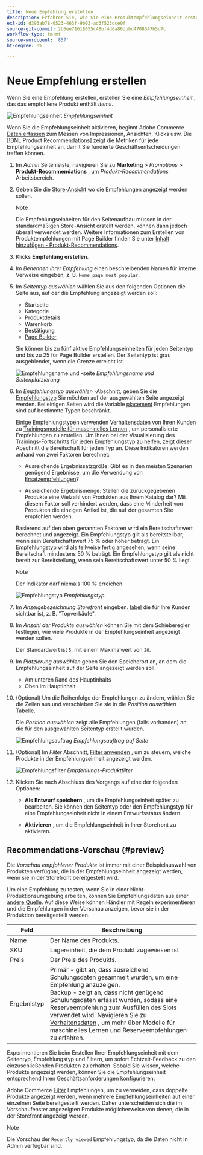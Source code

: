 ```yaml
---
title: Neue Empfehlung erstellen
description: Erfahren Sie, wie Sie eine Produktempfehlungseinheit erstellen.
exl-id: d393ab78-0523-463f-9b03-ad3f523dce0f
source-git-commit: 2b5ee71618055c48bf4d6a86dbbd4708647b5d7c
workflow-type: tm+mt
source-wordcount: '857'
ht-degree: 0%

---
```


# Neue Empfehlung erstellen

Wenn Sie eine Empfehlung erstellen, erstellen Sie eine _Empfehlungseinheit_ , das das empfohlene Produkt enthält _items_.

![Empfehlungseinheit](assets/unit.png)
_Empfehlungseinheit_

Wenn Sie die Empfehlungseinheit aktivieren, beginnt Adobe Commerce [Daten erfassen](workspace.md) zum Messen von Impressionen, Ansichten, Klicks usw. Die [!DNL Product Recommendations] zeigt die Metriken für jede Empfehlungseinheit an, damit Sie fundierte Geschäftsentscheidungen treffen können.

1. Im _Admin_ Seitenleiste, navigieren Sie zu **Marketing** > _Promotions_ > **Produkt-Recommendations** , um _Produkt-Recommendations_ Arbeitsbereich.

1. Geben Sie die [Store-Ansicht](https://experienceleague.adobe.com/docs/commerce-admin/start/setup/websites-stores-views.html#scope-settings) wo die Empfehlungen angezeigt werden sollen.

   >[!NOTE]
   >
   > Die Empfehlungseinheiten für den Seitenaufbau müssen in der standardmäßigen Store-Ansicht erstellt werden, können dann jedoch überall verwendet werden. Weitere Informationen zum Erstellen von Produktempfehlungen mit Page Builder finden Sie unter [Inhalt hinzufügen - Produkt-Recommendations](https://experienceleague.adobe.com/docs/commerce-admin/page-builder/add-content/recommendations.html).

1. Klicks **Empfehlung erstellen**.

1. Im _Benennen Ihrer Empfehlung_ einen beschreibenden Namen für interne Verweise eingeben, z. B. `Home page most popular`.

1. Im _Seitentyp auswählen_ wählen Sie aus den folgenden Optionen die Seite aus, auf der die Empfehlung angezeigt werden soll:

   - Startseite
   - Kategorie
   - Produktdetails
   - Warenkorb
   - Bestätigung
   - [Page Builder](https://experienceleague.adobe.com/docs/commerce-admin/page-builder/add-content/recommendations.html)

   Sie können bis zu fünf aktive Empfehlungseinheiten für jeden Seitentyp und bis zu 25 für Page Builder erstellen. Der Seitentyp ist grau ausgeblendet, wenn die Grenze erreicht ist.

   ![Empfehlungsname und -seite](assets/create-recommendation.png)
   _Empfehlungsname und Seitenplatzierung_

1. Im _Empfehlungstyp auswählen_ -Abschnitt, geben Sie die [Empfehlungstyp](type.md) Sie möchten auf der ausgewählten Seite angezeigt werden. Bei einigen Seiten wird die Variable [placement](placement.md) Empfehlungen sind auf bestimmte Typen beschränkt.

   Einige Empfehlungstypen verwenden Verhaltensdaten von Ihren Kunden zu [Trainingsmodelle für maschinelles Lernen](behavioral-data.md) , um personalisierte Empfehlungen zu erstellen. Um Ihnen bei der Visualisierung des Trainings-Fortschritts für jeden Empfehlungstyp zu helfen, zeigt dieser Abschnitt die Bereitschaft für jeden Typ an. Diese Indikatoren werden anhand von zwei Faktoren berechnet:

   - Ausreichende Ergebnissatzgröße: Gibt es in den meisten Szenarien genügend Ergebnisse, um die Verwendung von [Ersatzempfehlungen](behavioral-data.md#backuprecs)?

   - Ausreichende Ergebnismenge: Stellen die zurückgegebenen Produkte eine Vielzahl von Produkten aus Ihrem Katalog dar? Mit diesem Faktor soll verhindert werden, dass eine Minderheit von Produkten die einzigen Artikel ist, die auf der gesamten Site empfohlen werden.

   Basierend auf den oben genannten Faktoren wird ein Bereitschaftswert berechnet und angezeigt. Ein Empfehlungstyp gilt als bereitstellbar, wenn sein Bereitschaftswert 75 % oder höher beträgt. Ein Empfehlungstyp wird als teilweise fertig angesehen, wenn seine Bereitschaft mindestens 50 % beträgt. Ein Empfehlungstyp gilt als nicht bereit zur Bereitstellung, wenn sein Bereitschaftswert unter 50 % liegt.

   >[!NOTE]
   >
   >Der Indikator darf niemals 100 % erreichen.

   ![Empfehlungstyp](assets/create-recommendation-select-type.png)
   _Empfehlungstyp_

1. Im _Anzeigebezeichnung Storefront_ eingeben. [label](placement.md#recommendation-labels) die für Ihre Kunden sichtbar ist, z. B. &quot;Topverkäufe&quot;.

1. Im _Anzahl der Produkte auswählen_ können Sie mit dem Schieberegler festlegen, wie viele Produkte in der Empfehlungseinheit angezeigt werden sollen.

   Der Standardwert ist `5`, mit einem Maximalwert von `20`.

1. Im _Platzierung auswählen_ geben Sie den Speicherort an, an dem die Empfehlungseinheit auf der Seite angezeigt werden soll.

   - Am unteren Rand des Hauptinhalts
   - Oben im Hauptinhalt

1. (Optional) Um die Reihenfolge der Empfehlungen zu ändern, wählen Sie die Zeilen aus und verschieben Sie sie in die _Position auswählen_ Tabelle.

   Die _Position auswählen_ zeigt alle Empfehlungen (falls vorhanden) an, die für den ausgewählten Seitentyp erstellt wurden.

   ![Empfehlungsauftrag](assets/create-recommendation-select-placement.png)
   _Empfehlungsauftrag auf Seite_

1. (Optional) Im _Filter_ Abschnitt, [Filter anwenden](filters.md) , um zu steuern, welche Produkte in der Empfehlungseinheit angezeigt werden.

   ![Empfehlungsfilter](assets/create-recommendation-filter-products.png)
   _Empfehlungs-Produktfilter_

1. Klicken Sie nach Abschluss des Vorgangs auf eine der folgenden Optionen:

   - **Als Entwurf speichern** , um die Empfehlungseinheit später zu bearbeiten. Sie können den Seitentyp oder den Empfehlungstyp für eine Empfehlungseinheit nicht in einem Entwurfsstatus ändern.

   - **Aktivieren** , um die Empfehlungseinheit in Ihrer Storefront zu aktivieren.

## Recommendations-Vorschau {#preview}

Die _Vorschau empfohlener Produkte_ ist immer mit einer Beispielauswahl von Produkten verfügbar, die in der Empfehlungseinheit angezeigt werden, wenn sie in der Storefront bereitgestellt wird.

Um eine Empfehlung zu testen, wenn Sie in einer Nicht-Produktionsumgebung arbeiten, können Sie Empfehlungsdaten aus einer [andere Quelle](settings.md). Auf diese Weise können Händler mit Regeln experimentieren und die Empfehlungen in der Vorschau anzeigen, bevor sie in der Produktion bereitgestellt werden.

| Feld | Beschreibung |
|---|---|
| Name | Der Name des Produkts. |
| SKU | Lagereinheit, die dem Produkt zugewiesen ist |
| Preis | Der Preis des Produkts. |
| Ergebnistyp | Primär - gibt an, dass ausreichend Schulungsdaten gesammelt wurden, um eine Empfehlung anzuzeigen.<br />Backup - zeigt an, dass nicht genügend Schulungsdaten erfasst wurden, sodass eine Reserveempfehlung zum Ausfüllen des Slots verwendet wird. Navigieren Sie zu [Verhaltensdaten](behavioral-data.md) , um mehr über Modelle für maschinelles Lernen und Reserveempfehlungen zu erfahren. |

Experimentieren Sie beim Erstellen Ihrer Empfehlungseinheit mit dem Seitentyp, Empfehlungstyp und Filtern, um sofort Echtzeit-Feedback zu den einzuschließenden Produkten zu erhalten. Sobald Sie wissen, welche Produkte angezeigt werden, können Sie die Empfehlungseinheit entsprechend Ihren Geschäftsanforderungen konfigurieren.

Adobe Commerce [Filter](filters.md) Empfehlungen, um zu vermeiden, dass doppelte Produkte angezeigt werden, wenn mehrere Empfehlungseinheiten auf einer einzelnen Seite bereitgestellt werden. Daher unterscheiden sich die im Vorschaufenster angezeigten Produkte möglicherweise von denen, die in der Storefront angezeigt werden.

>[!NOTE]
>
> Die Vorschau der `Recently viewed` Empfehlungstyp, da die Daten nicht in Admin verfügbar sind.
